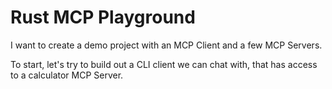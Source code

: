 # Rust MCP Playground

I want to create a demo project with an MCP Client and a few MCP Servers.

To start, let's try to build out a CLI client we can chat with, that has access to a calculator MCP Server.
